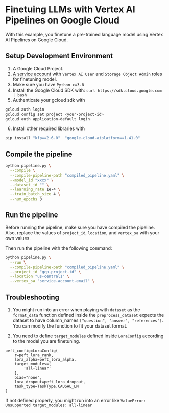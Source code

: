 # Finetuing LLMs with Vertex AI Pipelines on Google Cloud

With this example, you finetune a pre-trained language model using Vertex AI Pipelines on Google Cloud. 

## Setup Development Environment
1. A Google Cloud Project.
2. [A service account](https://cloud.google.com/iam/docs/service-accounts-create#iam-service-accounts-create-console) with `Vertex AI User` and `Storage Object Admin` roles for finetuning model.
3. Make sure you have `Python >=3.8`
4. Install the Google Cloud SDK with: `curl https://sdk.cloud.google.com | bash`
5. Authenticate your gcloud sdk with 
```bash
gcloud auth login
gcloud config set project <your-project-id>
gcloud auth application-default login
```
6. Install other required libraries with 
```bash
pip install "kfp==2.6.0"  "google-cloud-aiplatform==1.41.0"

```

## Compile the pipeline
```bash
python pipeline.py \
  --compile \
  --compile-pipeline-path "compiled_pipeline.yaml" \
  --model_id "xxxx" \
  --dataset_id "" \
  --learning_rate 1e-4 \
  --train_batch_size 4 \
  --num_epochs 3


```

## Run the pipeline

Before running the pipeline, make sure you have compiled the pipeline. Also, replace the values of `project_id`, `location`, and `vertex_sa` with your own values.

Then run the pipeline with the following command:

```bash
python pipeline.py \
  --run \
  --compile-pipeline-path "compiled_pipeline.yaml" \
  --project_id "gcp-project-id" \
  --location "us-central1" \
  --vertex_sa "service-account-email" \
```

## Troubleshooting

1. You might run into an error when playing with `dataset` as the `format_data` function defined inside the `preprocess_dataset` expects the dataset to have column_names `["question", "answer", "references"]`. You can modify the function to fit your dataset format.

2. You need to define `target_modules` defined inside `LoraConfig` according to the model you are finetuning.

```
peft_config=LoraConfig(
    r=peft_lora_rank,
    lora_alpha=peft_lora_alpha,
    target_modules=[
        'all-linear'
    ],
    bias="none",
    lora_dropout=peft_lora_dropout,
    task_type=TaskType.CAUSAL_LM
)
```

If not defined properly, you might run into an error like `ValueError: Unsupported target_modules: all-linear`